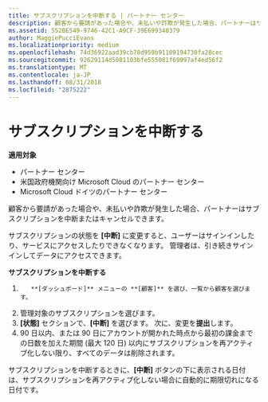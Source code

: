 ```yaml
---
title: サブスクリプションを中断する | パートナー センター
description: 顧客から要請があった場合や、未払いや詐欺が発生した場合、パートナーはサブスクリプションを中断またはキャンセルできます。
ms.assetid: 552BE549-9746-42C1-A9CF-39E699340379
author: MaggiePucciEvans
ms.localizationpriority: medium
ms.openlocfilehash: 74d36922aad39cb78d959b91109194730fa28cec
ms.sourcegitcommit: 92629114d5081103bfe555081f69997af4ed56f2
ms.translationtype: MT
ms.contentlocale: ja-JP
ms.lasthandoff: 08/31/2018
ms.locfileid: "2875222"
---
```

# <a name="suspend-a-subscription"></a>サブスクリプションを中断する

**適用対象**

-  パートナー センター
-  米国政府機関向け Microsoft Cloud のパートナー センター
-  Microsoft Cloud ドイツのパートナー センター

顧客から要請があった場合や、未払いや詐欺が発生した場合、パートナーはサブスクリプションを中断またはキャンセルできます。

サブスクリプションの状態を **[中断]** に変更すると、ユーザーはサインインしたり、サービスにアクセスしたりできなくなります。 管理者は、引き続きサインインしてデータにアクセスできます。

**サブスクリプションを中断する**

1.  
          **[ダッシュボード]** メニューの **[顧客]** を選び、一覧から顧客を選びます。
2.  管理対象のサブスクリプションを選びます。
3.  **[状態]** セクションで、**[中断]** を選びます。 次に、変更を**提出**します。
4.  90 日以内、または 90 日にアカウントが開かれた時点から最初の課金までの日数を加えた期間 (最大 120 日) 以内にサブスクリプションを再アクティブ化しない限り、すべてのデータは削除されます。

サブスクリプションを中断するときに、**[中断]** ボタンの下に表示される日付は、サブスクリプションを再アクティブ化しない場合に自動的に期限切れになる日付です。 
